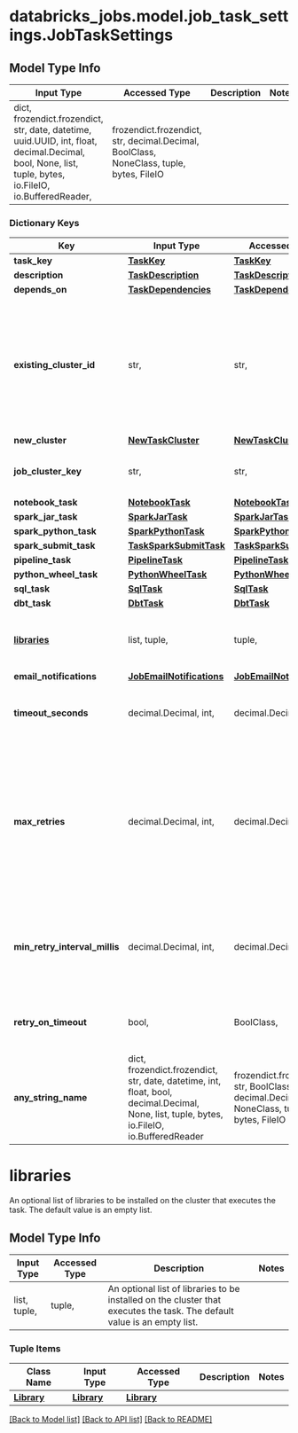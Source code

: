 # databricks_jobs.model.job_task_settings.JobTaskSettings

## Model Type Info
Input Type | Accessed Type | Description | Notes
------------ | ------------- | ------------- | -------------
dict, frozendict.frozendict, str, date, datetime, uuid.UUID, int, float, decimal.Decimal, bool, None, list, tuple, bytes, io.FileIO, io.BufferedReader,  | frozendict.frozendict, str, decimal.Decimal, BoolClass, NoneClass, tuple, bytes, FileIO |  | 

### Dictionary Keys
Key | Input Type | Accessed Type | Description | Notes
------------ | ------------- | ------------- | ------------- | -------------
**task_key** | [**TaskKey**](TaskKey.md) | [**TaskKey**](TaskKey.md) |  | 
**description** | [**TaskDescription**](TaskDescription.md) | [**TaskDescription**](TaskDescription.md) |  | [optional] 
**depends_on** | [**TaskDependencies**](TaskDependencies.md) | [**TaskDependencies**](TaskDependencies.md) |  | [optional] 
**existing_cluster_id** | str,  | str,  | If existing_cluster_id, the ID of an existing cluster that is used for all runs of this task. When running tasks on an existing cluster, you may need to manually restart the cluster if it stops responding. We suggest running jobs on new clusters for greater reliability. | [optional] 
**new_cluster** | [**NewTaskCluster**](NewTaskCluster.md) | [**NewTaskCluster**](NewTaskCluster.md) |  | [optional] 
**job_cluster_key** | str,  | str,  | If job_cluster_key, this task is executed reusing the cluster specified in &#x60;job.settings.job_clusters&#x60;. | [optional] 
**notebook_task** | [**NotebookTask**](NotebookTask.md) | [**NotebookTask**](NotebookTask.md) |  | [optional] 
**spark_jar_task** | [**SparkJarTask**](SparkJarTask.md) | [**SparkJarTask**](SparkJarTask.md) |  | [optional] 
**spark_python_task** | [**SparkPythonTask**](SparkPythonTask.md) | [**SparkPythonTask**](SparkPythonTask.md) |  | [optional] 
**spark_submit_task** | [**TaskSparkSubmitTask**](TaskSparkSubmitTask.md) | [**TaskSparkSubmitTask**](TaskSparkSubmitTask.md) |  | [optional] 
**pipeline_task** | [**PipelineTask**](PipelineTask.md) | [**PipelineTask**](PipelineTask.md) |  | [optional] 
**python_wheel_task** | [**PythonWheelTask**](PythonWheelTask.md) | [**PythonWheelTask**](PythonWheelTask.md) |  | [optional] 
**sql_task** | [**SqlTask**](SqlTask.md) | [**SqlTask**](SqlTask.md) |  | [optional] 
**dbt_task** | [**DbtTask**](DbtTask.md) | [**DbtTask**](DbtTask.md) |  | [optional] 
**[libraries](#libraries)** | list, tuple,  | tuple,  | An optional list of libraries to be installed on the cluster that executes the task. The default value is an empty list. | [optional] 
**email_notifications** | [**JobEmailNotifications**](JobEmailNotifications.md) | [**JobEmailNotifications**](JobEmailNotifications.md) |  | [optional] 
**timeout_seconds** | decimal.Decimal, int,  | decimal.Decimal,  | An optional timeout applied to each run of this job task. The default behavior is to have no timeout. | [optional] value must be a 32 bit integer
**max_retries** | decimal.Decimal, int,  | decimal.Decimal,  | An optional maximum number of times to retry an unsuccessful run. A run is considered to be unsuccessful if it completes with the &#x60;FAILED&#x60; result_state or &#x60;INTERNAL_ERROR&#x60; &#x60;life_cycle_state&#x60;. The value -1 means to retry indefinitely and the value 0 means to never retry. The default behavior is to never retry. | [optional] value must be a 32 bit integer
**min_retry_interval_millis** | decimal.Decimal, int,  | decimal.Decimal,  | An optional minimal interval in milliseconds between the start of the failed run and the subsequent retry run. The default behavior is that unsuccessful runs are immediately retried. | [optional] value must be a 32 bit integer
**retry_on_timeout** | bool,  | BoolClass,  | An optional policy to specify whether to retry a task when it times out. The default behavior is to not retry on timeout. | [optional] 
**any_string_name** | dict, frozendict.frozendict, str, date, datetime, int, float, bool, decimal.Decimal, None, list, tuple, bytes, io.FileIO, io.BufferedReader | frozendict.frozendict, str, BoolClass, decimal.Decimal, NoneClass, tuple, bytes, FileIO | any string name can be used but the value must be the correct type | [optional]

# libraries

An optional list of libraries to be installed on the cluster that executes the task. The default value is an empty list.

## Model Type Info
Input Type | Accessed Type | Description | Notes
------------ | ------------- | ------------- | -------------
list, tuple,  | tuple,  | An optional list of libraries to be installed on the cluster that executes the task. The default value is an empty list. | 

### Tuple Items
Class Name | Input Type | Accessed Type | Description | Notes
------------- | ------------- | ------------- | ------------- | -------------
[**Library**](Library.md) | [**Library**](Library.md) | [**Library**](Library.md) |  | 

[[Back to Model list]](../../README.md#documentation-for-models) [[Back to API list]](../../README.md#documentation-for-api-endpoints) [[Back to README]](../../README.md)

